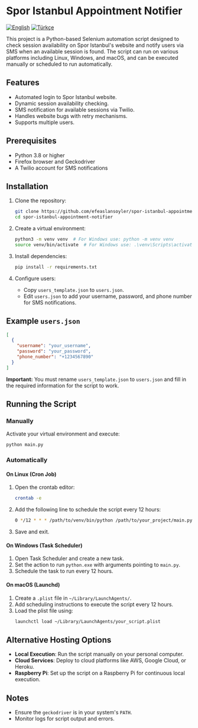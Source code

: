 # Spor Istanbul Appointment Notifier

[![English](https://img.shields.io/badge/🇺🇸_English-blue)](README.md)
[![Türkçe](https://img.shields.io/badge/🇹🇷_Türkçe-red)](README_TR.md)

This project is a Python-based Selenium automation script designed to check session availability on Spor Istanbul's website and notify users via SMS when an available session is found. The script can run on various platforms including Linux, Windows, and macOS, and can be executed manually or scheduled to run automatically.

## Features

- Automated login to Spor Istanbul website.
- Dynamic session availability checking.
- SMS notification for available sessions via Twilio.
- Handles website bugs with retry mechanisms.
- Supports multiple users.

## Prerequisites

- Python 3.8 or higher
- Firefox browser and Geckodriver
- A Twilio account for SMS notifications

## Installation

1. Clone the repository:
   ```bash
   git clone https://github.com/efeaslansoyler/spor-istanbul-appointment-notifier.git
   cd spor-istanbul-appointment-notifier
   ```

2. Create a virtual environment:
   ```bash
   python3 -m venv venv  # For Windows use: python -m venv venv
   source venv/bin/activate  # For Windows use: .\venv\Scripts\activate
   ```

3. Install dependencies:
   ```bash
   pip install -r requirements.txt
   ```

4. Configure users:

   - Copy `users_template.json` to `users.json`.
   - Edit `users.json` to add your username, password, and phone number for SMS notifications.

## Example `users.json`

```json
[
  {
    "username": "your_username",
    "password": "your_password",
    "phone_number": "+1234567890"
  }
]
```

**Important:** You must rename `users_template.json` to `users.json` and fill in the required information for the script to work.

## Running the Script

### Manually

Activate your virtual environment and execute:

```bash
python main.py
```

### Automatically

#### On Linux (Cron Job)

1. Open the crontab editor:
   ```bash
   crontab -e
   ```

2. Add the following line to schedule the script every 12 hours:
   ```bash
   0 */12 * * * /path/to/venv/bin/python /path/to/your_project/main.py >> /path/to/your_project/logs/cron.log 2>&1
   ```

3. Save and exit.

#### On Windows (Task Scheduler)

1. Open Task Scheduler and create a new task.
2. Set the action to run `python.exe` with arguments pointing to `main.py`.
3. Schedule the task to run every 12 hours.

#### On macOS (Launchd)

1. Create a `.plist` file in `~/Library/LaunchAgents/`.
2. Add scheduling instructions to execute the script every 12 hours.
3. Load the plist file using:
   ```bash
   launchctl load ~/Library/LaunchAgents/your_script.plist
   ```

## Alternative Hosting Options

- **Local Execution**: Run the script manually on your personal computer.
- **Cloud Services**: Deploy to cloud platforms like AWS, Google Cloud, or Heroku.
- **Raspberry Pi**: Set up the script on a Raspberry Pi for continuous local execution.

## Notes

- Ensure the `geckodriver` is in your system's `PATH`.
- Monitor logs for script output and errors.
